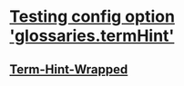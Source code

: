 # [Testing config option 'glossaries.termHint'](#testing-config-option-glossariestermhint)

## [Term-Hint-Wrapped](#term-hint-wrapped)
